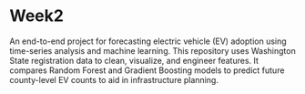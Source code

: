 # Week2
An end-to-end project for forecasting electric vehicle (EV) adoption using time-series analysis and machine learning. This repository uses Washington State registration data to clean, visualize, and engineer features. It compares Random Forest and Gradient Boosting models to predict future county-level EV counts to aid in infrastructure planning.
